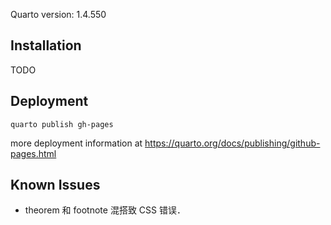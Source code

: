 Quarto version: 1.4.550

## Installation

TODO

## Deployment

`quarto publish gh-pages`

more deployment information at <https://quarto.org/docs/publishing/github-pages.html>

## Known Issues

- theorem 和 footnote 混搭致 CSS 错误．